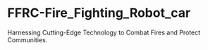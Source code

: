 # FFRC-Fire_Fighting_Robot_car
Harnessing Cutting-Edge Technology to Combat Fires and Protect Communities.
